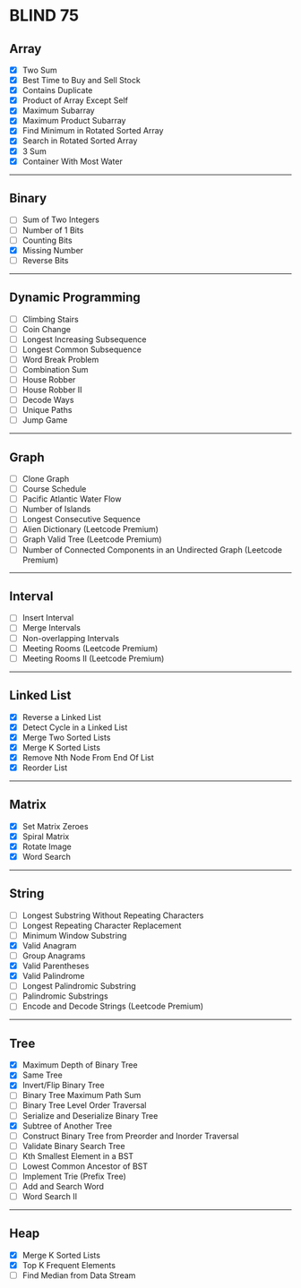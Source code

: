 # BLIND 75

## Array
- [x] Two Sum
- [x] Best Time to Buy and Sell Stock
- [x] Contains Duplicate
- [x] Product of Array Except Self
- [x] Maximum Subarray
- [x] Maximum Product Subarray
- [x] Find Minimum in Rotated Sorted Array
- [x] Search in Rotated Sorted Array
- [x] 3 Sum
- [x] Container With Most Water
___
## Binary
- [ ] Sum of Two Integers
- [ ] Number of 1 Bits
- [ ] Counting Bits
- [x] Missing Number
- [ ] Reverse Bits
___
## Dynamic Programming
- [ ] Climbing Stairs
- [ ] Coin Change
- [ ] Longest Increasing Subsequence
- [ ] Longest Common Subsequence
- [ ] Word Break Problem
- [ ] Combination Sum
- [ ] House Robber
- [ ] House Robber II
- [ ] Decode Ways
- [ ] Unique Paths
- [ ] Jump Game
___
## Graph
- [ ] Clone Graph
- [ ] Course Schedule
- [ ] Pacific Atlantic Water Flow
- [ ] Number of Islands
- [ ] Longest Consecutive Sequence
- [ ] Alien Dictionary (Leetcode Premium)
- [ ] Graph Valid Tree (Leetcode Premium)
- [ ] Number of Connected Components in an Undirected Graph (Leetcode Premium)
___
## Interval
- [ ] Insert Interval
- [ ] Merge Intervals
- [ ] Non-overlapping Intervals
- [ ] Meeting Rooms (Leetcode Premium)
- [ ] Meeting Rooms II (Leetcode Premium)
___
## Linked List
- [x] Reverse a Linked List
- [x] Detect Cycle in a Linked List
- [x] Merge Two Sorted Lists
- [x] Merge K Sorted Lists
- [x] Remove Nth Node From End Of List
- [x] Reorder List
___
## Matrix
- [x] Set Matrix Zeroes
- [x] Spiral Matrix
- [x] Rotate Image
- [x] Word Search
___
## String
- [ ] Longest Substring Without Repeating Characters
- [ ] Longest Repeating Character Replacement
- [ ] Minimum Window Substring
- [x] Valid Anagram
- [ ] Group Anagrams
- [x] Valid Parentheses
- [x] Valid Palindrome
- [ ] Longest Palindromic Substring
- [ ] Palindromic Substrings
- [ ] Encode and Decode Strings (Leetcode Premium)
___
## Tree
- [x] Maximum Depth of Binary Tree
- [x] Same Tree
- [x] Invert/Flip Binary Tree
- [ ] Binary Tree Maximum Path Sum
- [ ] Binary Tree Level Order Traversal
- [ ] Serialize and Deserialize Binary Tree
- [x] Subtree of Another Tree
- [ ] Construct Binary Tree from Preorder and Inorder Traversal
- [ ] Validate Binary Search Tree
- [ ] Kth Smallest Element in a BST
- [ ] Lowest Common Ancestor of BST
- [ ] Implement Trie (Prefix Tree)
- [ ] Add and Search Word
- [ ] Word Search II
___
## Heap
- [x] Merge K Sorted Lists
- [x] Top K Frequent Elements
- [ ] Find Median from Data Stream

